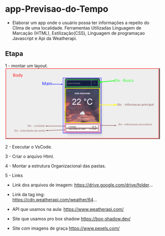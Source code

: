 # app-Previsao-do-Tempo
- Elaborar um app  onde o usuário possa ter  informações a repeito do Clima  de uma localidade.
Ferramentas Utilizadas Linguagem de Marcação (HTML), Estilização(CSS), Linguagem de programaçao Javascript e Api da Weatherapi.

## Etapa
1 - montar um layout.
![alt text](./src/imagens/layout.png)

2 - Executar o VsCode. 

3 - Criar o arquivo Html. 

4 - Montar a estrutura Organizacional das pastas.

  
5 - Links
- Link dos arquivos de imagem:
https://drive.google.com/drive/folder...

- Link da tag img:   
https://cdn.weatherapi.com/weather/64...

- API que usamos na aula:
https://www.weatherapi.com/

- Site que usamos pro box shadow 
https://box-shadow.dev/

- Site com imagens de graça
https://www.pexels.com/

